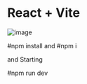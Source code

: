 # React + Vite

![image](https://github.com/Mirabbosbek9778/shop_clothes/assets/123051083/98d6c929-bc81-446e-9d85-f8a24270a4e9)



#npm install 
and 
#npm i

and Starting

#npm run dev
